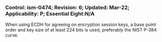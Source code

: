 ### Control: ism-0474; Revision: 6; Updated: Mar-22; Applicability: P; Essential Eight:N/A
<p>When using ECDH for agreeing on encryption session keys, a base point order and key size of at least 224 bits is used, preferably the NIST P-384 curve.</p>
